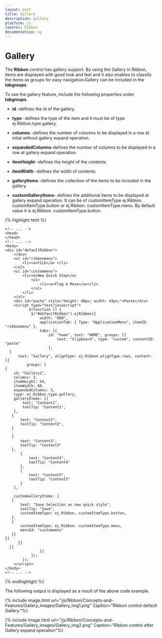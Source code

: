 ```yaml
---
layout: post
title: Gallery
description: gallery
platform: js
control: Ribbon
documentation: ug
---
```


# Gallery

The **Ribbon** control has gallery support. By using the Gallery in Ribbon, items are displayed with good look and feel and it also enables to classify the items as groups for easy navigation.Gallery can be included in the **tabgroups**.

To use the gallery feature, include the following properties under **tabgroups**.

* **id** –defines the id of the gallery.

* **type**- defines the type of the item and it must be of type ej.Ribbon.type.gallery.

* **columns** –defines the number of columns to be displayed in a row at intial without gallery expand operation.

* **expandedColumns**-defines the number of columns to be displayed in a row at gallery expand operation.

* **itemHeight** –defines the height of the  contents.

* **itemWidth** –defines the width of contents.

* **galleryItems** –defines the collection of the items to be included in the gallery.

* **customGalleryItems**- defines the additional items to be  displayed at gallery expand operation. It can be of customItemType  ej.Ribbon. customItemType.button or ej.Ribbon. customItemType.menu. By default value it is ej.Ribbon. customItemType.button.



{% highlight html %}


    <!-- ... -->
    <head>
    </head>
    <!-- ... -->
    <body>
    <div id="defaultRibbon">
        </div>
        <ul id="ribbonmenu">
            <li><a>FILE</a> </li>
        </ul>
        <ul id="custommenu">
            <li><a>New Quick Step</a>
                <ul>
                    <li><a>Flag & Move</a></li>
                </ul>
            </li>
        </ul>
        <div id="paste" style="height: 40px; width: 43px;">Paste</div>
        <script type="text/javascript">
               $(function () {
                $("#defaultRibbon").ejRibbon({
                    width: "800",
                    applicationTab: { Type: "ApplicationMenu", itemID: "ribbonmenu" },
                    tabs: [{
                        id: "home", text: "HOME", groups: [{
                            text: "Clipboard", type: "custom", contentID: "paste"
                        },
      {
          text: "Gallery", alignType: ej.Ribbon.alignType.rows, content: [{
              groups: [
    {
        id: "Gallery1",
        columns: 2,
        itemHeight: 54,
        itemWidth: 68,
        expandedColumns: 3,
        type: ej.Ribbon.type.gallery,
        galleryItems: [{
            text: "Content1",
            toolTip: "Content1",
        },
       {
           text: "Content2",
           toolTip: "Content2",
       }
       ,
       {
           text: "Content3",
           toolTip: "Content3"
       },
           {
               text: "Content4",
               toolTip: "Content4"
           },
           {
               text: "Content5",
               toolTip: "Content5"
           }
        ],
    
        customGalleryItems: [
       {
           text: "Save Selection as new quick style",
           toolTip: "Save",
           customItemType: ej.Ribbon. customItemType.button,
       },
       {
           customItemType: ej.Ribbon. customItemType.menu,
           menuId: "custommenu"
       }]
    }]
          }]
      }]
                    }]
                });
            });
        </script>
    </body>
    <!-- ... -->


{% endhighlight %}



The following output is displayed as a result of the above code example.

{% include image.html url="/js/Ribbon/Concepts-and-Features/Gallery_images/Gallery_img1.png" Caption="Ribbon control default Gallery."%}



{% include image.html url="/js/Ribbon/Concepts-and-Features/Gallery_images/Gallery_img2.png" Caption="Ribbon control after  Gallery expand operation"%}

